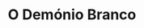 ---
ref: sol-030-0249
title: ["O Demónio Branco"]
author_name: ["Victor Palla"]
publisher: ["Arcádia"]
year: "y1958"
origin: ["Portugal"]
formats: ["book-cover"]
disciplines: ["graphic-design"]
tags:
layout: artifact
status: ["scan"]
published: false
int_published: false
image_count:
date_added: 2023-06-16
batch:
---